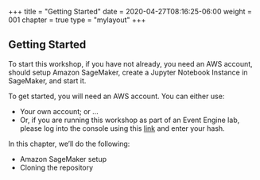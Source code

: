 +++
title = "Getting Started"
date = 2020-04-27T08:16:25-06:00
weight = 001
chapter = true
type = "mylayout"
+++

## Getting Started

To start this workshop, if you have not already, you need an AWS account, should setup Amazon SageMaker, create a Jupyter Notebook Instance in SageMaker, and start it.

To get started, you will need an AWS account. You can either use:

* Your own account; or …
* Or, if you are running this workshop as part of an Event Engine lab, please log into the console using this [link](https://dashboard.eventengine.run/) and enter your hash.

In this chapter, we’ll do the following:

* Amazon SageMaker setup
* Cloning the repository
